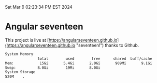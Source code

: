 Sat Mar  9 02:23:34 PM EST 2024

# Angular seventeen


This project is live at [https://angularseventeen.github.io](https://angularseventeen.github.io "seventeen!") thanks to Github.

```bash
System Memory
               total        used        free      shared  buff/cache   available
Mem:            15Gi       5.4Gi       2.0Gi       909Mi       9.1Gi       9.9Gi
Swap:          8.0Gi        19Mi       8.0Gi
System Storage
520M	.
```
```bash
